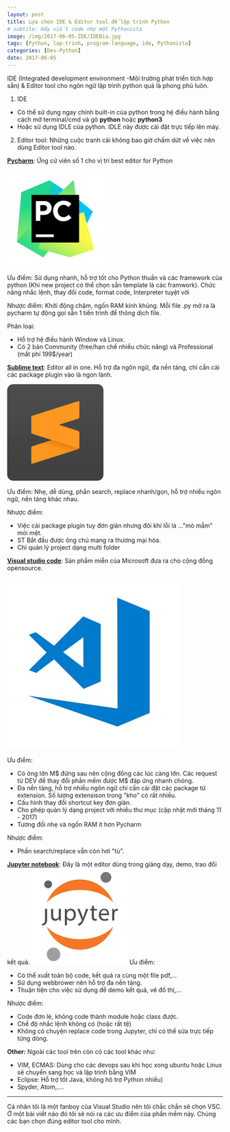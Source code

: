 ```yaml
---
layout: post
title: Lựa chọn IDE & Editor tool để lập trình Python
# subtile: Hãy viết code như một Pythonista
image: /img/2017-06-05-IDE/IDEBia.jpg
tags: [Python, lap-trinh, program-language, ide, Pythonista]
categories: [Dev-Python]
date: 2017-06-05
---
```


IDE (Integrated development environment -Môi trường phát triển tích hợp sẵn) & Editor tool cho ngôn ngữ lập trình python quá là phong phú luôn.

1. IDE
- Có thể sử dụng ngay chính built-in của python trong hệ điều hành bằng cách mở terminal/cmd và gõ **python** hoặc **python3**
- Hoặc sử dụng IDLE của python. IDLE này được cài đặt trực tiếp lên máy.

2. Editor tool: Những cuộc tranh cãi không bao giờ chấm dứt về việc nên dùng Editor tool nào. 

**[Pycharm](https://www.jetbrains.com/pycharm/)**: Ứng cử viên số 1 cho vị trí best editor for Python

![Pycharm](/img/2017-06-05-IDE/Pycharm.jpg)

Ưu điểm: Sử dụng nhanh, hỗ trợ tốt cho Python thuần và các framework của python (Khi new project có thể chọn sẵn template là các framwork). Chức năng nhắc lệnh, thay đổi code, format code, Interpreter tuyệt vời

Nhược điểm: Khởi động chậm, ngốn RAM kinh khủng. Mỗi file .py mở ra là pycharm tự động gọi sẵn 1 tiến trình để thông dịch file.

Phân loại: 
- Hỗ trợ hệ điều hành Window và Linux. 
- Có 2 bản Community (free/hạn chế nhiều chức năng) và Professional (mất phí 199$/year)

**[Sublime text](https://www.sublimetext.com/)**: Editor all in one. Hỗ trợ đa ngôn ngữ, đa nền tảng, chỉ cần cài các package plugin vào là ngon lành.

![Sublimetext](/img/2017-06-05-IDE/sublimetext.jpg)


Ưu điểm: Nhẹ, dễ dùng, phần search, replace nhanh/gọn, hỗ trợ nhiều ngôn ngữ, nền tảng khác nhau.

Nhược điểm: 
- Việc cài package plugin tuy đơn giản nhưng đôi khi lỗi là ..."mò mẫm" mỏi mệt.
- ST Bắt đầu được ông chủ mang ra thương mại hóa.
- Chỉ quản lý project dạng multi folder 

**[Visual studio code](https://code.visualstudio.com/)**: Sản phẩm miễn của Microsoft đưa ra cho cộng đồng opensource.

![VisualStudioCode](/img/2017-06-05-IDE/IDEBia.jpg)

Ưu điểm: 
- Có ông lớn M$ đứng sau nên cộng đồng các lúc càng lớn. Các request từ DEV để thay đổi phần mềm được M$ đáp ứng nhanh chóng.
- Đa nền tảng, hỗ trợ nhiều ngôn ngữ chỉ cần cài đặt các package từ extension. Số lượng extensison trong "kho" có rất nhiều. 
- Cấu hình thay đổi shortcut key đơn giản.
- Cho phép quản lý dạng project với nhiều thư mục (cập nhật mới tháng 11 - 2017)
- Tương đối nhẹ và ngốn RAM ít hơn Pycharm

Nhược điểm: 
- Phần search/replace vẫn còn hơi "tù".

**[Jupyter notebook](http://jupyter.org/)**: Đây là một editor dùng trong giảng dạy, demo, trao đổi kết quả.
![Jupyter notebook](/img/2017-06-05-IDE/jupyter.png)
Ưu điểm:
- Có thể xuất toàn bộ code, kết quả ra cùng một file pdf,...
- Sử dụng webbrower nên hỗ trợ đa nền tảng.
- Thuận tiện cho việc sử dụng để demo kết quả, vẽ đồ thị,...

Nhược điểm:
- Code đơn lẻ, không code thành module hoặc class được.
- Chế độ nhắc lệnh không có (hoặc rất tệ)
- Không có chuyện replace code trong Jupyter, chỉ có thể sửa trực tiếp từng dòng.


**Other:** Ngoài các tool trên còn có các tool khác như:
- VIM, ECMAS: Dùng cho các devops sau khi học xong ubuntu hoặc Linux sẽ chuyển sang học và lập trình bằng VIM
- Eclipse: Hỗ trợ tốt Java, không hõ trợ Python nhiều)
- Spyder, Atom,....

------------------------------
Cá nhân tôi là một fanboy của Visual Studio nên tôi chắc chắn sẽ chọn VSC.
Ở một bài viết nào đó tôi sẽ nói ra các ưu điểm của phần mềm này.
Chúng các bạn chọn đúng editor tool cho mình. 
